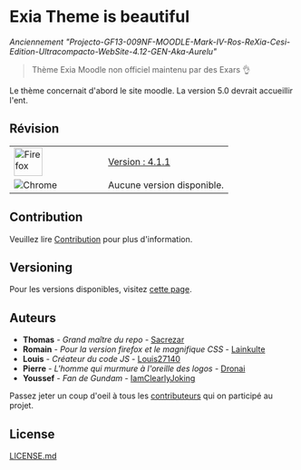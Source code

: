 # Exia Theme is beautiful
*Anciennement "Projecto-GF13-009NF-MOODLE-Mark-IV-Ros-ReXia-Cesi-Edition-Ultracompacto-WebSite-4.12-GEN-Aka-Aurelu"*


>Thème Exia Moodle non officiel maintenu par des Exars 👌

Le thème concernait d'abord le site moodle. La version 5.0 devrait accueillir l'ent. 

## Révision

<table align="">
  <tr>
    <td width="50"><img width="50" src="https://www.mozilla.org/media/protocol/img/logos/firefox/firefox.3a7f6cda231d.png" alt="Firefox"></td>
    <td>
    <a href="https://addons.mozilla.org/fr/firefox/addon/exia-theme-is-beautiful/">Version : 4.1.1</a>
    </td>
  </tr>
  <tr>
    <td align="" width="150"><img src="https://www.google.fr/chrome/static/images/chrome-logo.svg" alt="Chrome"></td>
    <td>
    Aucune version disponible.
    </td>
  </tr>
</table>


## Contribution

Veuillez lire [Contribution](CONTRIBUTING.md) pour plus d'information.

## Versioning

Pour les versions disponibles, visitez [cette page](https://github.com/Sacrezar/Projecto-GF13-009NF-MOODLE-Mark-IV-Ros-ReXia-Cesi-Edition-Ultracompacto-WebSite-4.12-GEN-Aka-Aurelu/tags). 

## Auteurs

* **Thomas** - *Grand maître du repo* - [Sacrezar](https://github.com/Sacrezar)
* **Romain** - *Pour la version firefox et le magnifique CSS* - [Lainkulte](https://github.com/RomainDugarin)
* **Louis** - *Créateur du code JS* - [Louis27140](https://github.com/Louis27140)
* **Pierre** - *L'homme qui murmure à l'oreille des logos* - [Dronai]()
* **Youssef** - *Fan de Gundam* - [IamClearlyJoking](https://github.com/IamClearlyJoking)

Passez jeter un coup d'oeil à tous les [contributeurs](https://github.com/Sacrezar/Projecto-GF13-009NF-MOODLE-Mark-IV-Ros-ReXia-Cesi-Edition-Ultracompacto-WebSite-4.12-GEN-Aka-Aurelu/contributors) qui on participé au projet.

## License

[LICENSE.md](LICENSE)
